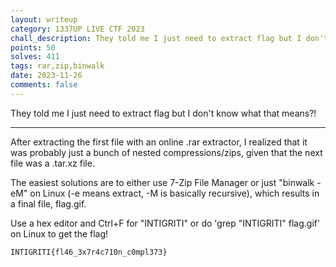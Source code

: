 ```yaml
---
layout: writeup
category: 1337UP LIVE CTF 2023
chall_description: They told me I just need to extract flag but I don't know what that means?!
points: 50
solves: 411
tags: rar,zip,binwalk
date: 2023-11-26
comments: false
---
```

They told me I just need to extract flag but I don't know what that means?!

---

After extracting the first file with an online .rar extractor, I realized that it was probably just a bunch of nested compressions/zips, given that the next file was a .tar.xz file.  

The easiest solutions are to either use 7-Zip File Manager or just "binwalk -eM" on Linux (-e means extract, -M is basically recursive), which results in a final file, flag.gif.  

Use a hex editor and Ctrl+F for "INTIGRITI" or do 'grep "INTIGRITI" flag.gif' on Linux to get the flag!  


    INTIGRITI{fl46_3x7r4c710n_c0mpl373}